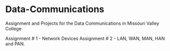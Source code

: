 # Data-Communications

 Assignment and Projects for the Data Communications in Missouri Valley College


Assignment # 1 - Network Devices 
Assignment # 2 - LAN, WAN, MAN, HAN and PAN.
